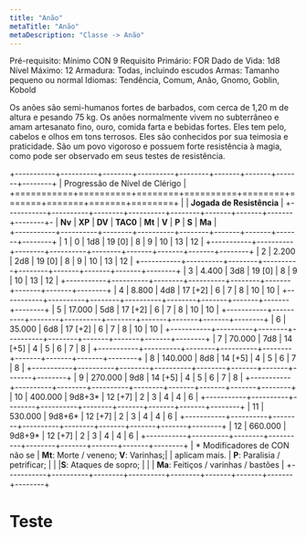```yaml
---
title: "Anão"
metaTitle: "Anão"
metaDescription: "Classe -> Anão"
---
```


Pré-requisito: Mínimo CON 9
Requisito Primário: FOR
Dado de Vida: 1d8
Nível Máximo: 12
Armadura: Todas, incluindo escudos
Armas: Tamanho pequeno ou normal
Idiomas: Tendência, Comum, Anão, Gnomo, Goblin, Kobold

Os anões são semi-humanos fortes de barbados, com cerca de 1,20 m de altura e pesando 75 kg. Os anões normalmente vivem no subterrâneo e amam artesanato fino, ouro, comida farta e bebidas fortes.
Eles tem pelo, cabelos e olhos em tons terrosos. Eles são conhecidos por sua teimosia e praticidade. São um povo vigoroso e possuem forte resistência à magia, como pode ser observado em seus testes de resistência.


+-----------+----------+--------+----------+--------+-------+-------+-------+--------+
| Progressão de Nível de Clérigo                                                     |
+===========+==========+========+==========+========+=======+=======+=======+========+
|                                          | **Jogada de Resistência**               | 
+-----------+----------+--------+----------+--------+-------+-------+-------+--------+-
| **Nv**    | **XP**   | **DV** | **TAC0** | **Mt** | **V** | **P** | **S** | **Ma** |  
+-----------+----------+--------+----------+--------+-------+-------+-------+--------+
| 1         | 0        | 1d8    | 19 [0]   | 8      | 9     | 10    | 13    | 12     |
+-----------+----------+--------+----------+--------+-------+-------+-------+--------+
| 2         | 2.200    | 2d8    | 19 [0]   | 8      | 9     | 10    | 13    | 12     |
+-----------+----------+--------+----------+--------+-------+-------+-------+--------+
| 3         | 4.400    | 3d8    | 19 [0]   | 8      | 9     | 10    | 13    | 12     |
+-----------+----------+--------+----------+--------+-------+-------+-------+--------+
| 4         | 8.800    | 4d8    | 17 [+2]  | 6      | 7     | 8     | 10    | 10     | 
+-----------+----------+--------+----------+--------+-------+-------+-------+--------+
| 5         | 17.000   | 5d8    | 17 [+2]  | 6      | 7     | 8     | 10    | 10     |
+-----------+----------+--------+----------+--------+-------+-------+-------+--------+
| 6         | 35.000   | 6d8    | 17 [+2]  | 6      | 7     | 8     | 10    | 10     |
+-----------+----------+--------+----------+--------+-------+-------+-------+--------+
| 7         | 70.000   | 7d8    | 14 [+5]  | 4      | 5     | 6     | 7     | 8      |
+-----------+----------+--------+----------+--------+-------+-------+-------+--------+
| 8         | 140.000  | 8d8    | 14 [+5]  | 4      | 5     | 6     | 7     | 8      |
+-----------+----------+--------+----------+--------+-------+-------+-------+--------+
| 9         | 270.000  | 9d8    | 14 [+5]  | 4      | 5     | 6     | 7     | 8      |
+-----------+----------+--------+----------+--------+-------+-------+-------+--------+
| 10        | 400.000  | 9d8+3* | 12 [+7]  | 2      | 3     | 4     | 4     | 6      |
+-----------+----------+--------+----------+--------+-------+-------+-------+--------+
| 11        | 530.000  | 9d8+6* | 12 [+7]  | 2      | 3     | 4     | 4     | 6      |
+-----------+----------+--------+----------+--------+-------+-------+-------+--------+
| 12        | 660.000  | 9d8+9* | 12 [+7]  | 2      | 3     | 4     | 4     | 6      | 
+-----------+----------+--------+----------+--------+-------+-------+-------+--------+
| &ast; Modificadores de CON não se        | **Mt**: Morte / veneno; **V**: Varinhas;|
| aplicam mais.                            | **P**: Paralisia / petrificar;          |
|										   |**S**: Ataques de sopro;                 |
|                                          | **Ma**: Feitiços / varinhas / bastões   |
+-----------+----------+--------+----------+--------+-------+-------+-------+--------+

# Teste

